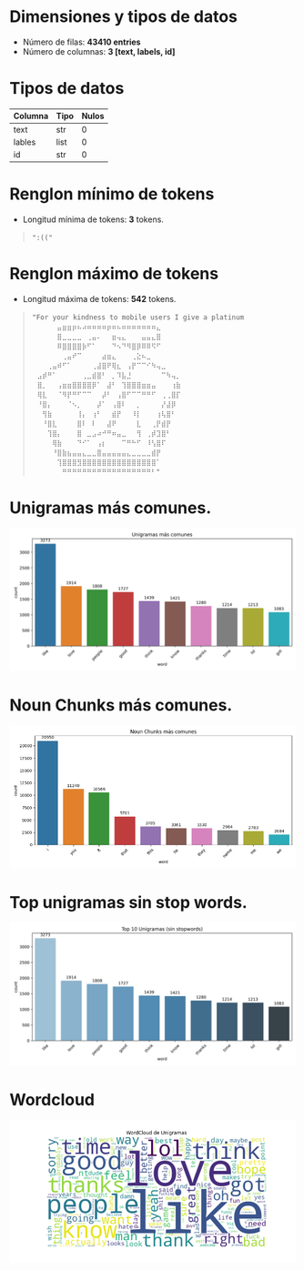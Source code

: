 # Dimensiones y tipos de datos
- Número de filas: **43410 entries**
- Número de columnas: **3 [text, labels, id]**

# Tipos de datos
| Columna | Tipo | Nulos |
|---------|------|--------|
| text    | str  | 0      |
| lables  | list  | 0      |
| id | str | 0 | 0 |

# Renglon mínimo de tokens
- Longitud mínima de tokens: **3** tokens.
> `":(("`

# Renglon máximo de tokens
- Longitud máxima de tokens: **542** tokens.
> `"For your kindness to mobile users I give a platinum ⠀⠀⠀⠀⠀⣤⣶⣶⡶⠦⠴⠶⠶⠶⠶⡶⠶⠦⠶⠶⠶⠶⠶⠶⠶⣄⠀⠀⠀⠀ ⠀⠀⠀⠀⠀⣿⣀⣀⣀⣀⠀⢀⣤⠄⠀⠀⣶⢤⣄⠀⠀⠀⣤⣤⣄⣿⠀⠀⠀⠀ ⠀⠀⠀⠀⠀⠿⣿⣿⣿⣿⡷⠋⠁⠀⠀⠀⠙⠢⠙⠻⣿⡿⠿⠿⠫⠋⠀⠀⠀⠀ ⠀⠀⠀⠀⠀⠀⢀⣤⠞⠉⠀⠀⠀⠀⣴⣶⣄⠀⠀⠀⢀⣕⠦⣀⠀⠀⠀⠀⠀⠀ ⠀⠀⠀⢀⣤⠾⠋⠁⠀⠀⠀⠀⢀⣼⣿⠟⢿⣆⠀⢠⡟⠉⠉⠊⠳⢤⣀⠀⠀⠀ ⠀⣠⡾⠛⠁⠀⠀⠀⠀⠀⢀⣀⣾⣿⠃⠀⡀⠹⣧⣘⠀⠀⠀⠀⠀⠀⠉⠳⢤⡀ ⠀⣿⡀⠀⠀⢠⣶⣶⣿⣿⣿⣿⡿⠁⠀⣼⠃⠀⢹⣿⣿⣿⣶⣶⣤⠀⠀⠀⢰⣷ ⠀⢿⣇⠀⠀⠈⠻⡟⠛⠋⠉⠉⠀⠀⡼⠃⠀⢠⣿⠋⠉⠉⠛⠛⠋⠀⢀⢀⣿⡏ ⠀⠘⣿⡄⠀⠀⠀⠈⠢⡀⠀⠀⠀⡼⠁⠀⢠⣿⠇⠀⠀⡀⠀⠀⠀⠀⡜⣼⡿⠀ ⠀⠀⢻⣷⠀⠀⠀⠀⠀⢸⡄⠀⢰⠃⠀⠀⣾⡟⠀⠀⠸⡇⠀⠀⠀⢰⢧⣿⠃⠀ ⠀⠀⠘⣿⣇⠀⠀⠀⠀⣿⠇⠀⠇⠀⠀⣼⠟⠀⠀⠀⠀⣇⠀⠀⢀⡟⣾⡟⠀⠀ ⠀⠀⠀⢹⣿⡄⠀⠀⠀⣿⠀⣀⣠⠴⠚⠛⠶⣤⣀⠀⠀⢻⠀⢀⡾⣹⣿⠃⠀⠀ ⠀⠀⠀⠀⢿⣷⠀⠀⠀⠙⠊⠁⠀⢠⡆⠀⠀⠀⠉⠛⠓⠋⠀⠸⢣⣿⠏⠀⠀⠀ ⠀⠀⠀⠀⠘⣿⣷⣦⣤⣤⣄⣀⣀⣿⣤⣤⣤⣤⣤⣄⣀⣀⣀⣀⣾⡟⠀⠀⠀⠀ ⠀⠀⠀⠀⠀⢹⣿⣿⣿⣻⣿⣿⣿⣿⣿⣿⣿⣿⣿⣿⣿⣿⣿⣿⣿⠁⠀⠀⠀⠀ ⠀⠀⠀⠀⠀⠀⠛⠛⠛⠛⠛⠛⠛⠛⠛⠛⠛⠛⠛⠛⠛⠛⠛⠛⠃"`

# Unigramas más comunes.
![Unigrams mas comunes](img/unigramas_mas_comunes.png)

# Noun Chunks más comunes.
![Noun Chunks máß comunes](img/noun_chunks_mas_comunes.png)
# Top unigramas sin stop words.
![Top Unigramas](img/top_unigramas.png)

# Wordcloud
![Word cloud](img/wordcloud.png)
